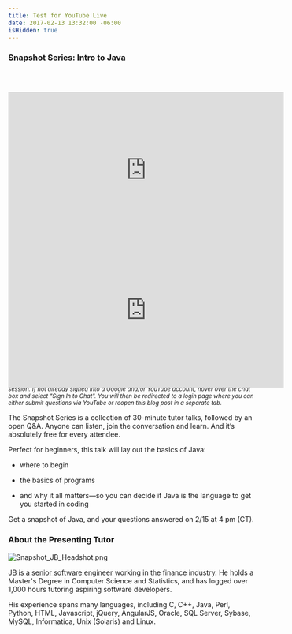 ```yaml
---
title: Test for YouTube Live
date: 2017-02-13 13:32:00 -06:00
isHidden: true
---
```


### Snapshot Series: Intro to Java
<div style="margin-top:60px;position:relative;height:0;padding-bottom:56.25%"><iframe width="560" height="315" src="https://www.youtube.com/embed/1-gkj_37qSs" frameborder="0" allowfullscreen></iframe></div>

<div style="position:relative;height:0;padding-bottom:56.25%"><iframe width="560" height="315" src="https://www.youtube.com/live_chat?v=1-gkj_37qSs&embed_domain=www.wyzant.com" frameborder="0" allowfullscreen></iframe></div>

<i><small>Have a question for JB? Enter it via the Live Chat above and he'll respond throughout the session. If not already signed into a Google and/or YouTube account, hover over the chat box and select "Sign In to Chat". You will then be redirected to a login page where you can either submit questions via YouTube or reopen this blog post in a separate tab.</small></i>

The Snapshot Series is a collection of 30-minute tutor talks, followed by an open Q&A. Anyone can listen, join the conversation and learn. And it’s absolutely free for every attendee.

Perfect for beginners, this talk will lay out the basics of Java:

* where to begin

* the basics of programs

* and why it all matters—so you can decide if Java is the language to get you started in coding

Get a snapshot of Java, and your questions answered on 2/15 at 4 pm (CT).

### About the Presenting Tutor

![Snapshot_JB_Headshot.png](https://manage.siteleaf.com/api/v2/sites/57bcde190bf79d7331ceb9be/source/_uploads/Snapshot_JB_Headshot.png?download)

[JB is a senior software engineer](https://www.wyzant.com/match/tutor/82161840) working in the finance industry. He holds a Master's Degree in Computer Science and Statistics, and has logged over 1,000 hours tutoring aspiring software developers.

His experience spans many languages, including C, C\+\+, Java, Perl, Python, HTML, Javascript, jQuery, AngularJS, Oracle, SQL Server, Sybase, MySQL, Informatica, Unix (Solaris) and Linux.